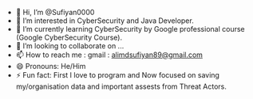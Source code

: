 - 👋 Hi, I’m @Sufiyan0000
- 👀 I’m interested in CyberSecurity and Java Developer.
- 🌱 I’m currently learning CyberSecurity by Google professional course (Google CyberSecurity Course).
- 💞️ I’m looking to collaborate on ...
- 📫 How to reach me : gmail : alimdsufiyan89@gmail.com
- 😄 Pronouns: He/Him
- ⚡ Fun fact: First I love to program and Now focused on saving my/organisation data and important assests from Threat Actors.

<!---
Sufiyan0000/Sufiyan0000 is a ✨ special ✨ repository because its `README.md` (this file) appears on your GitHub profile.
You can click the Preview link to take a look at your changes.
--->
